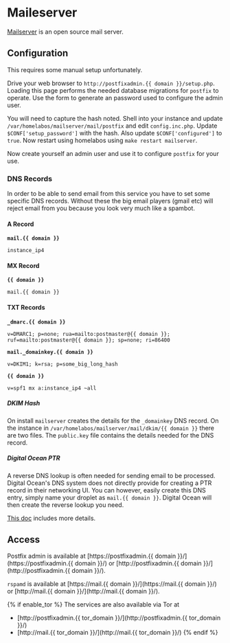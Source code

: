 # Maileserver

[Mailserver](https://github.com/hardware/mailserver#dns-setup) is an open source mail server.

## Configuration

This requires some manual setup unfortunately.

Drive your web browser to `http://postfixadmin.{{ domain }}/setup.php`.  Loading this page performs the
needed database migrations for `postfix` to operate.  Use the form to generate an password used to
configure the admin user.

You will need to capture the hash noted.  Shell into your instance and update
`/var/homelabos/mailserver/mail/postfix` and edit `config.inc.php`.  Update `$CONF['setup_password']`
with the hash.  Also update `$CONF['configured']` to `true`.  Now restart using homelabos
using `make restart mailserver`.

Now create yourself an admin user and use it to configure `postfix` for your use.

### DNS Records

In order to be able to send email from this service you have to set some specific DNS records.  Without these
the big email players (gmail etc) will reject email from you because you look very much like a spambot.

#### A Record

**`mail.{{ domain }}`**
```
instance_ip4
```

#### MX Record

**`{{ domain }}`**
```
mail.{{ domain }}
```

#### TXT Records

**`_dmarc.{{ domain }}`**
```
v=DMARC1; p=none; rua=mailto:postmaster@{{ domain }}; ruf=mailto:postmaster@{{ domain }}; sp=none; ri=86400
```

**`mail._domainkey.{{ domain }}`**
```
v=DKIM1; k=rsa; p=some_big_long_hash
```

**`{{ domain }}`**
```
v=spf1 mx a:instance_ip4 ~all
```

##### DKIM Hash

On install `mailserver` creates the details for the `_domainkey` DNS record.  On the instance in
`/var/homelabos/mailserver/mail/dkim/{{ domain }}` there are two files.  The `public.key` file contains the details needed for the DNS record.

##### Digital Ocean PTR

A reverse DNS lookup is often needed for sending email to be processed.  Digital Ocean's DNS system does
not directly provide for creating a PTR record in their networking UI.  You can however, easily create
this DNS entry, simply name your droplet as `mail.{{ domain }}`.  Digital Ocean will then create the reverse
lookup you need.


[This doc](https://github.com/hardware/mailserver#dns-records-and-reverse-ptr) includes more details.

## Access

Postfix admin is available at [https://postfixadmin.{{ domain }}/](https://postfixadmin.{{ domain }}/) or
[http://postfixadmin.{{ domain }}/](http://postfixadmin.{{ domain }}/).

`rspamd` is available at [https://mail.{{ domain }}/](https://mail.{{ domain }}/) or
[http://mail.{{ domain }}/](http://mail.{{ domain }}/).

{% if enable_tor %}
The services are also available via Tor at

* [http://postfixadmin.{{ tor_domain }}/](http://postfixadmin.{{ tor_domain }}/)
* [http://mail.{{ tor_domain }}/](http://mail.{{ tor_domain }}/)
{% endif %}

